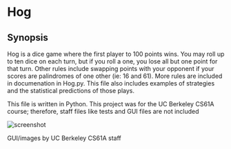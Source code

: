 # Hog
Synopsis
-------------
Hog is a dice game where the first player to 100 points wins. You may roll up 
to ten dice on each turn, but if you roll a one, you lose all but one point 
for that turn.  Other rules include swapping points with your opponent if your 
scores are palindromes of one other (ie: 16 and 61). More rules are included in 
documenation in Hog.py. This file also includes examples of strategies and the 
statistical predictions of those plays.

This file is written in Python. This project was for the UC Berkeley CS61A
course; therefore, staff files like tests and GUI files are not included 

![screenshot](https://cloud.githubusercontent.com/assets/12720744/12224518/e0d12f32-b7a7-11e5-8c03-2afde9f28bce.png)

GUI/images by UC Berkeley CS61A staff
